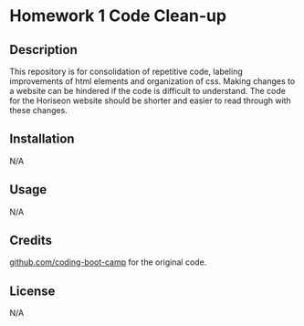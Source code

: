 # Homework 1 Code Clean-up

## Description

This repository is for consolidation of repetitive code, labeling improvements of html elements and organization of css. Making changes to a website can be hindered if the code is difficult to understand. The code for the Horiseon website should be shorter and easier to read through with these changes.

## Installation

N/A

## Usage

N/A

## Credits

[github.com/coding-boot-camp](https://github.com/coding-boot-camp/urban-octo-telegram) for the original code.

## License

N/A
